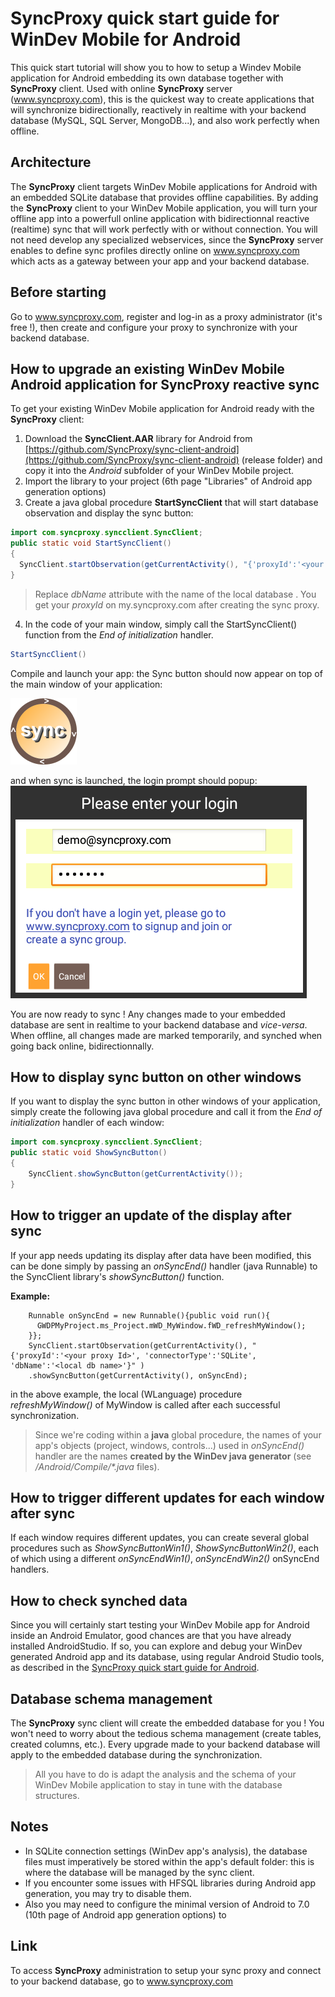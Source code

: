 # SyncProxy quick start guide for WinDev Mobile for Android  

This quick start tutorial will show you to how to setup a Windev Mobile application for Android embedding its own database together with **SyncProxy** client. Used with online **SyncProxy** server (www.syncproxy.com), this is the quickest way to create applications that will synchronize bidirectionally, reactively in realtime with your backend database (MySQL, SQL Server, MongoDB...), and also work perfectly when offline.   
  

## Architecture  

The **SyncProxy** client targets WinDev Mobile applications for Android with an embedded SQLite database that provides offline capabilities. By adding the **SyncProxy** client to your WinDev Mobile application, you will turn your offline app into a powerfull online application with bidirectionnal reactive (realtime) sync that will work perfectly with or without connection. You will not need develop any specialized webservices, since the **SyncProxy** server enables to define sync profiles directly online on www.syncproxy.com which acts as a gateway between your app and your backend database.

## Before starting  

Go to www.syncproxy.com, register and log-in as a proxy administrator (it's free !), then create and configure your proxy to synchronize with your backend database.  
  

## How to upgrade an existing WinDev Mobile Android application for SyncProxy reactive sync  

To get your existing WinDev Mobile application for Android ready with the **SyncProxy** client:  

 1. Download the **SyncClient.AAR** library for Android from [https://github.com/SyncProxy/sync-client-android](https://github.com/SyncProxy/sync-client-android) (release folder) and copy it into the *Android* subfolder of your WinDev Mobile project.  
 2. Import the library to your project (6th page "Libraries" of Android app generation options)
 3. Create a java global procedure **StartSyncClient** that will start database  observation and display the sync button:

  ```java  
import com.syncproxy.syncclient.SyncClient;
public static void StartSyncClient()
{
	SyncClient.startObservation(getCurrentActivity(), "{'proxyId':'<your proxy Id>', 'connectorType':'SQLite', 'dbName':'<local db name>'}" ).showSyncButton(getCurrentActivity());
}
  ```  
>Replace *dbName* attribute with the name of the local database . You get your *proxyId* on my.syncproxy.com after creating the sync proxy.

 4. In the code of your main window, simply call the StartSyncClient() function from the *End of initialization* handler.

````java  
StartSyncClient()
````  
Compile and launch your app: the Sync button should now appear on top of the main window of your application:  

  ![sync button](https://raw.githubusercontent.com/syncproxy/syncproxy-quickstart-android/master/sync-icon.png)

and when sync is launched, the login prompt should popup:  
  ![login prompt](https://raw.githubusercontent.com/syncproxy/syncproxy-quickstart-android/master/login-prompt.png)
  
You are now ready to sync !  Any changes made to your embedded database are sent in realtime to your backend database and *vice-versa*. When offline, all changes made are marked temporarily, and synched when going back online, bidirectionnally.  

## How to display sync button on other windows
If you want to display the sync button in other windows of your application, simply create the following java global procedure and call it from the *End of initialization* handler of each window:  
````java  
import com.syncproxy.syncclient.SyncClient;
public static void ShowSyncButton()
{
	SyncClient.showSyncButton(getCurrentActivity());
}
```` 
## How to trigger an update of the display after sync
If your app needs updating its display after data have been modified, this can be done simply by passing an *onSyncEnd()* handler (java Runnable) to the SyncClient library's *showSyncButton()* function.

**Example:**
```
	Runnable onSyncEnd = new Runnable(){public void run(){
	  GWDPMyProject.ms_Project.mWD_MyWindow.fWD_refreshMyWindow();
	}};
	SyncClient.startObservation(getCurrentActivity(), "{'proxyId':'<your proxy Id>', 'connectorType':'SQLite', 'dbName':'<local db name>'}" )
	.showSyncButton(getCurrentActivity(), onSyncEnd);
```
in the above example, the local (WLanguage) procedure *refreshMyWindow()* of MyWindow is called after each successful synchronization.
>Since we're coding within a **java** global procedure, the names of your app's objects (project, windows, controls...) used in *onSyncEnd()* handler are the names **created by the WinDev java generator** (see */Android/Compile/\*.java* files).


## How to trigger different updates for each window after sync
If each window requires different updates, you can create several global procedures such as *ShowSyncButtonWin1()*, *ShowSyncButtonWin2()*, each of which using a different *onSyncEndWin1()*, *onSyncEndWin2()* onSyncEnd handlers.

## How to check synched data  

Since you will certainly start testing your WinDev Mobile app for Android inside an Android Emulator, good chances are that you have already installed AndroidStudio. If so, you can explore and debug your WinDev generated Android app and its database, using regular Android Studio tools, as described in the [SyncProxy quick start guide for Android](https://github.com/SyncProxy/syncproxy-quickstart-android).

## Database schema management  

The **SyncProxy** sync client will create the embedded database for you !  You won't need to worry about the tedious schema management (create tables, created columns, etc.). Every upgrade made to your backend database will apply to the embedded database during the synchronization.
>All you have to do is adapt the analysis and the schema of your WinDev Mobile application to stay in tune with the database structures.
  
## Notes

 - In SQLite connection settings (WinDev app's analysis), the database files must imperatively be stored within the app's default folder: this is where the database will be managed by the sync client.
- If you encounter some issues with HFSQL libraries during Android app generation, you may try to disable them.
- Also you may need to configure the minimal version of Android to 7.0 (10th page of Android app generation options) to 
## Link  

To access **SyncProxy** administration to setup your sync proxy and connect to your backend database, go to www.syncproxy.com  